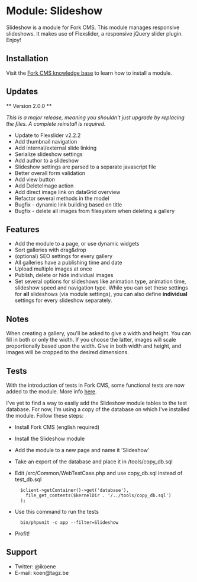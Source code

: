 # Module: Slideshow

Slideshow is a module for Fork CMS. This module manages responsive slideshows. It makes use of Flexslider, a responsive jQuery slider plugin. Enjoy!

## Installation

Visit the [Fork CMS knowledge base](http://fork-cms.com/knowledge-base) to learn how to install a module.

## Updates

** Version 2.0.0 **

*This is a major release, meaning you shouldn't just upgrade by replacing the files. A complete reinstall is required.*

- Update to Flexslider v2.2.2
- Add thumbnail navigation
- Add internal/external slide linking
- Serialize slideshow settings
- Add author to a slideshow
- Slideshow settings are parsed to a separate javascript file
- Better overall form validation
- Add view button
- Add DeleteImage action
- Add direct image link on dataGrid overview
- Refactor several methods in the model
- Bugfix - dynamic link building based on title
- Bugfix - delete all images from filesystem when deleting a gallery

## Features

<ul>
	<li>Add the module to a page, or use dynamic widgets</li>
	<li>Sort galleries with drag&drop</li>
	<li>(optional) SEO settings for every gallery</li>
	<li>All galleries have a publishing time and date</li>
	<li>Upload multiple images at once</li>
	<li>Publish, delete or hide individual images</li>
	<li>Set several options for slideshows like animation type, animation time, slideshow speed and navigation type. While you can set these settings for <b>all</b> slideshows (via module settings), you can also define <b>individual</b> settings for every slideshow separately. </li>
</ul>

## Notes

When creating a gallery, you'll be asked to give a width and height. You can fill in both or only the width. If you choose the latter, images will scale proportionally based upon the width. Give in both width and height, and images will be cropped to the desired dimensions.

## Tests

With the introduction of tests in Fork CMS, some functional tests are now added to the module. More info [here](http://www.fork-cms.com/blog/detail/forkathon-introducing-tests).

I've yet to find a way to easily add the Slideshow module tables to the test database. For now, I'm using a copy of the database on which I've installed the module. Follow these steps:

* Install Fork CMS (english required)
* Install the Slideshow module
* Add the module to a new page and name it 'Slideshow'
* Take an export of the database and place it in /tools/copy_db.sql
* Edit /src/Common/WebTestCase.php and use copy_db.sql instead of test_db.sql

        $client->getContainer()->get('database'),
          file_get_contents($kernelDir . '/../tools/copy_db.sql')
        );
* Use this command to run the tests

        bin/phpunit -c app --filter=Slideshow
* Profit!

## Support

<ul>
	<li>Twitter: @ikoene</li>
	<li>E-mail: koen@tagz.be</li>
</ul>
